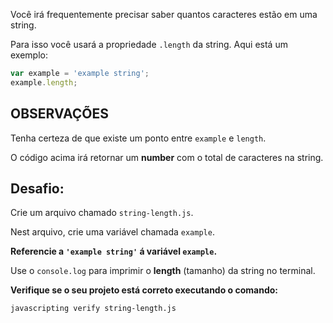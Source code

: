 Você irá frequentemente precisar saber quantos caracteres estão em uma string.

Para isso você usará a propriedade `.length` da string. Aqui está um exemplo:

```js
var example = 'example string';
example.length;
```

## OBSERVAÇÕES

Tenha certeza de que existe um ponto entre `example` e `length`.

O código acima irá retornar um **number** com o total de caracteres na string.


## Desafio:

Crie um arquivo chamado `string-length.js`.

Nest arquivo, crie uma variável chamada `example`.

**Referencie a `'example string'` á variável `example`.**

Use o `console.log` para imprimir o **length** (tamanho)  da string no terminal.

**Verifique se o seu projeto está correto executando o comando:**

`javascripting verify string-length.js`
